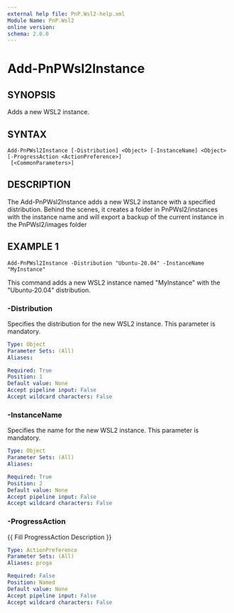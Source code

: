 ```yaml
---
external help file: PnP.Wsl2-help.xml
Module Name: PnP.Wsl2
online version:
schema: 2.0.0
---
```


# Add-PnPWsl2Instance

## SYNOPSIS
Adds a new WSL2 instance.

## SYNTAX

```
Add-PnPWsl2Instance [-Distribution] <Object> [-InstanceName] <Object> [-ProgressAction <ActionPreference>]
 [<CommonParameters>]
```

## DESCRIPTION
The Add-PnPWsl2Instance adds a new WSL2 instance with a specified distribution.
Behind the scenes, it creates a folder in PnPWsl2/instances with the  instance name and will export a backup of the current instance in the PnPWsl2/images folder



## EXAMPLE 1
```
Add-PnPWsl2Instance -Distribution "Ubuntu-20.04" -InstanceName "MyInstance"
```

This command adds a new WSL2 instance named "MyInstance" with the "Ubuntu-20.04" distribution.



### -Distribution
Specifies the distribution for the new WSL2 instance.
This parameter is mandatory.

```yaml
Type: Object
Parameter Sets: (All)
Aliases:

Required: True
Position: 1
Default value: None
Accept pipeline input: False
Accept wildcard characters: False
```

### -InstanceName
Specifies the name for the new WSL2 instance.
This parameter is mandatory.

```yaml
Type: Object
Parameter Sets: (All)
Aliases:

Required: True
Position: 2
Default value: None
Accept pipeline input: False
Accept wildcard characters: False
```

### -ProgressAction
{{ Fill ProgressAction Description }}

```yaml
Type: ActionPreference
Parameter Sets: (All)
Aliases: proga

Required: False
Position: Named
Default value: None
Accept pipeline input: False
Accept wildcard characters: False
```
